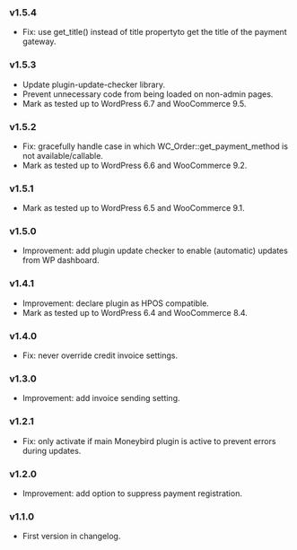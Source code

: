 ### v1.5.4

- Fix: use get_title() instead of title propertyto get the title of the payment gateway.


### v1.5.3

- Update plugin-update-checker library.
- Prevent unnecessary code from being loaded on non-admin pages.
- Mark as tested up to WordPress 6.7 and WooCommerce 9.5.


### v1.5.2

- Fix: gracefully handle case in which WC_Order::get_payment_method is not available/callable.
- Mark as tested up to WordPress 6.6 and WooCommerce 9.2.


### v1.5.1

- Mark as tested up to WordPress 6.5 and WooCommerce 9.1.


### v1.5.0

- Improvement: add plugin update checker to enable (automatic) updates from WP dashboard.


### v1.4.1

- Improvement: declare plugin as HPOS compatible.
- Mark as tested up to WordPress 6.4 and WooCommerce 8.4.


### v1.4.0

- Fix: never override credit invoice settings.


### v1.3.0

- Improvement: add invoice sending setting.


### v1.2.1

- Fix: only activate if main Moneybird plugin is active to prevent errors during updates.


### v1.2.0

- Improvement: add option to suppress payment registration.


### v1.1.0

- First version in changelog.
